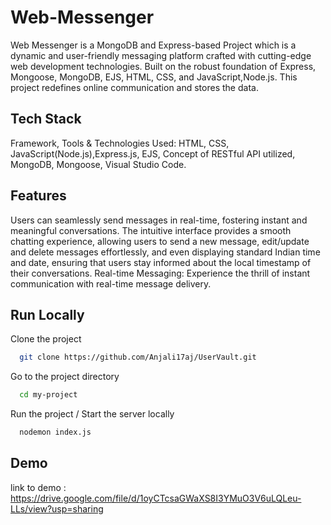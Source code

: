 
# Web-Messenger

Web Messenger is a MongoDB and Express-based Project which is a dynamic and user-friendly messaging platform crafted with cutting-edge web development technologies. 
Built on the robust foundation of Express, Mongoose, MongoDB, EJS, HTML, CSS, and JavaScript,Node.js.
This project redefines online communication and stores the data.

## Tech Stack

Framework,  Tools & Technologies Used:
HTML, CSS, JavaScript(Node.js),Express.js, EJS, Concept of RESTful API utilized, MongoDB, Mongoose,
Visual Studio Code.


## Features

Users can seamlessly send messages in real-time, fostering instant and meaningful conversations. The intuitive interface provides a smooth chatting experience, allowing users to send a new message, edit/update and delete messages effortlessly, and even displaying standard Indian time and date, ensuring that users stay informed about the local timestamp of their conversations. Real-time Messaging: Experience the thrill of instant communication with real-time message delivery.

## Run Locally

Clone the project

```bash
  git clone https://github.com/Anjali17aj/UserVault.git
```

Go to the project directory

```bash
  cd my-project
```

Run the project / Start the server locally

```bash
  nodemon index.js
```


## Demo


link to demo : https://drive.google.com/file/d/1oyCTcsaGWaXS8I3YMuO3V6uLQLeu-LLs/view?usp=sharing

